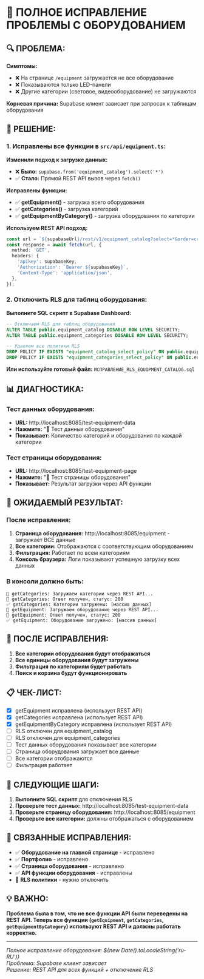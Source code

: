 # 🔧 ПОЛНОЕ ИСПРАВЛЕНИЕ ПРОБЛЕМЫ С ОБОРУДОВАНИЕМ

## 🔍 ПРОБЛЕМА:

**Симптомы:**
- ❌ На странице `/equipment` загружается не все оборудование
- ❌ Показываются только LED-панели
- ❌ Другие категории (световое, видеооборудование) не загружаются

**Корневая причина:** Supabase клиент зависает при запросах к таблицам оборудования

## 🔧 РЕШЕНИЕ:

### 1. **Исправлены все функции в `src/api/equipment.ts`:**

**Изменили подход к загрузке данных:**
- ❌ **Было:** `supabase.from('equipment_catalog').select('*')`
- ✅ **Стало:** Прямой REST API вызов через `fetch()`

**Исправлены функции:**
- ✅ **getEquipment()** - загрузка всего оборудования
- ✅ **getCategories()** - загрузка категорий
- ✅ **getEquipmentByCategory()** - загрузка оборудования по категории

**Используем REST API подход:**
```typescript
const url = `${supabaseUrl}/rest/v1/equipment_catalog?select=*&order=created_at.desc`;
const response = await fetch(url, {
  method: 'GET',
  headers: {
    'apikey': supabaseKey,
    'Authorization': `Bearer ${supabaseKey}`,
    'Content-Type': 'application/json',
  },
});
```

### 2. **Отключить RLS для таблиц оборудования:**

**Выполните SQL скрипт в Supabase Dashboard:**

```sql
-- Отключаем RLS для таблиц оборудования
ALTER TABLE public.equipment_catalog DISABLE ROW LEVEL SECURITY;
ALTER TABLE public.equipment_categories DISABLE ROW LEVEL SECURITY;

-- Удаляем все политики RLS
DROP POLICY IF EXISTS "equipment_catalog_select_policy" ON public.equipment_catalog;
DROP POLICY IF EXISTS "equipment_categories_select_policy" ON public.equipment_categories;
```

**Или используйте готовый файл:** `ИСПРАВЛЕНИЕ_RLS_EQUIPMENT_CATALOG.sql`

## 📊 ДИАГНОСТИКА:

### Тест данных оборудования:
- **URL:** http://localhost:8085/test-equipment-data
- **Нажмите:** "🚀 Тест данных оборудования"
- **Показывает:** Количество категорий и оборудования по каждой категории

### Тест страницы оборудования:
- **URL:** http://localhost:8085/test-equipment-page
- **Нажмите:** "🚀 Тест страницы оборудования"
- **Показывает:** Результат загрузки через API функции

## 🎯 ОЖИДАЕМЫЙ РЕЗУЛЬТАТ:

### После исправления:
1. **Страница оборудования:** http://localhost:8085/equipment - загружает ВСЕ данные
2. **Все категории:** Отображаются с соответствующим оборудованием
3. **Фильтрация:** Работает по всем категориям
4. **Консоль браузера:** Логи показывают успешную загрузку всех данных

### В консоли должно быть:
```
🔄 getCategories: Загружаем категории через REST API...
🔄 getCategories: Ответ получен, статус: 200
✅ getCategories: Категории загружены: [массив данных]
🔄 getEquipment: Загружаем оборудование через REST API...
🔄 getEquipment: Ответ получен, статус: 200
✅ getEquipment: Оборудование загружено: [массив данных]
```

## 🚀 ПОСЛЕ ИСПРАВЛЕНИЯ:

1. **Все категории оборудования будут отображаться**
2. **Все единицы оборудования будут загружены**
3. **Фильтрация по категориям будет работать**
4. **Поиск и корзина будут функционировать**

## 📋 ЧЕК-ЛИСТ:

- [x] getEquipment исправлена (использует REST API)
- [x] getCategories исправлена (использует REST API)
- [x] getEquipmentByCategory исправлена (использует REST API)
- [ ] RLS отключен для equipment_catalog
- [ ] RLS отключен для equipment_categories
- [ ] Тест данных оборудования показывает все категории
- [ ] Страница оборудования загружает все данные
- [ ] Все категории отображаются
- [ ] Фильтрация работает

## 🔄 СЛЕДУЮЩИЕ ШАГИ:

1. **Выполните SQL скрипт** для отключения RLS
2. **Проверьте тест данных:** http://localhost:8085/test-equipment-data
3. **Проверьте страницу оборудования:** http://localhost:8085/equipment
4. **Проверьте все категории:** должны отображаться с оборудованием

## 🔗 СВЯЗАННЫЕ ИСПРАВЛЕНИЯ:

- ✅ **Оборудование на главной странице** - исправлено
- ✅ **Портфолио** - исправлено
- ✅ **Страница оборудования** - исправлено
- ✅ **API функции оборудования** - исправлены
- 🔄 **RLS политики** - нужно отключить

## 💡 ВАЖНО:

**Проблема была в том, что не все функции API были переведены на REST API. Теперь все функции (`getEquipment`, `getCategories`, `getEquipmentByCategory`) используют REST API и должны работать корректно.**

---

*Полное исправление оборудования: ${new Date().toLocaleString('ru-RU')}*  
*Проблема: Supabase клиент зависает*  
*Решение: REST API для всех функций + отключение RLS*

